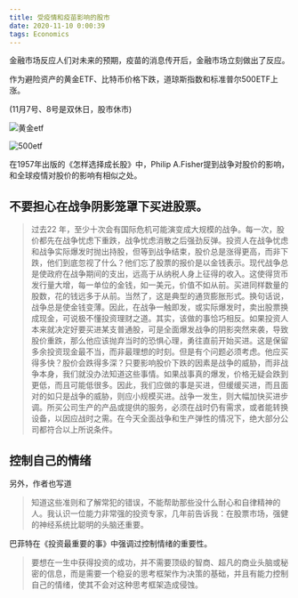 ```yaml
---
title: 受疫情和疫苗影响的股市
date: 2020-11-10 0:00:39
tags: Economics
---
```


金融市场反应人们对未来的预期，疫苗的消息传开后，金融市场立刻做出了反应。

作为避险资产的黄金ETF、比特币价格下跌，道琼斯指数和标准普尔500ETF上涨。

(11月7号、8号是双休日，股市休市)

![黄金etf](https://res.cloudinary.com/djyqus4uy/image/upload/v1604949533/Blog/%E9%BB%84%E9%87%91etf_GLD_zz5aak.jpg)

![500etf](https://res.cloudinary.com/djyqus4uy/image/upload/v1604948898/Blog/500etf_hx0yje.jpg)

在1957年出版的《怎样选择成长股》中，Philip A.Fisher提到战争对股价的影响，和全球疫情对股价的影响有相似之处。

## 不要担心在战争阴影笼罩下买进股票。

> 过去22 年，至少十次会有国际危机可能演变成大规模的战争。每一次，股价都先在战争忧虑下重跌，战争忧虑消散之后强劲反弹。投资人在战争忧虑和战争实际爆发时抛出持股，但等到战争结束，股价总是涨得更高，而非下跌，他们到底忽视了什么？他们忘了股票的报价是以金钱表示。现代战争总是使政府在战争期间的支出，远高于从纳税人身上征得的收入。这使得货币发行量大增，每一单位的金钱，如一美元，价值不如从前。买进同样数量的股数，花的钱远多于从前。当然了，这是典型的通货膨胀形式。换句话说，战争总是使金钱变薄。因此，在战争一触即发，或实际爆发时，卖出股票换成现金，可说极不懂投资理财之道。其实，该做的事恰巧相反。如果投资人本来就决定好要买进某支普通股，可是全面爆发战争的阴影突然来袭，导致股价重跌，那么他应该抛弃当时的恐惧心理，勇往直前开始买进。这是保留多余投资现金最不当，而非最理想的时刻。但是有个问题必须考虑。他应买得多快？股价会跌得多深？只要影响股价下跌的因素是战争的威胁，而非战争本身，我们就没办法知道这些事情。如果战事真的爆发，价格无疑会跌到更低，而且可能低很多。因此，我们应做的事是买进，但缓缓买进，而且面对的如只是战争的威胁，则应小规模买进。战争一发生，则大幅加快买进步调。所买公司生产的产品或提供的服务，必须在战时仍有需求，或者能转换设备，以因应战时之需。在今天全面战争和生产弹性的情况下，绝大部分公司都符合以上所说条件。

## 控制自己的情绪

另外，作者也写道

> 知道这些准则和了解常犯的错误，不能帮助那些没什么耐心和自律精神的人。我认识一位能力非常强的投资专家，几年前告诉我：在股票市场，强健的神经系统比聪明的头脑还重要。

巴菲特在《投资最重要的事》中强调过控制情绪的重要性。

> 要想在一生中获得投资的成功，并不需要顶级的智商、超凡的商业头脑或秘密的信息，而是需要一个稳妥的思考框架作为决策的基础，并且有能力控制自己的情绪，使其不会对这种思考框架造成侵蚀。
